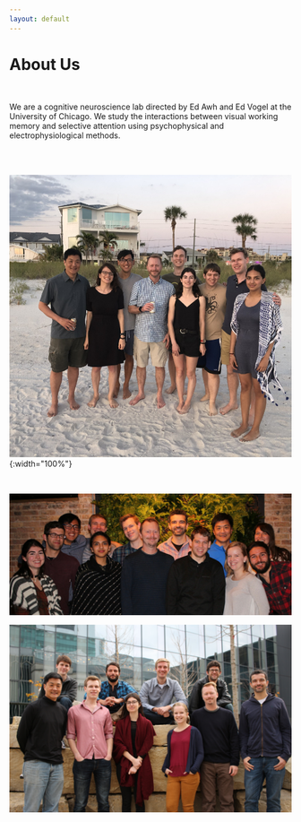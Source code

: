 ```yaml
---
layout: default
---
```


# About Us

<br>

We are a cognitive neuroscience lab directed by Ed Awh and Ed Vogel at the University of Chicago. We study the interactions between visual working memory and selective attention using psychophysical and electrophysiological methods.

<br>
<br>

![Lab Photo](/files/images/lab_photo_2019.jpg){:width="100%"}

<br>

![Lab Photo 2](/files/images/img_9751.jpg)

![Lab Photo 3](/files/images/img_9709.jpg)

